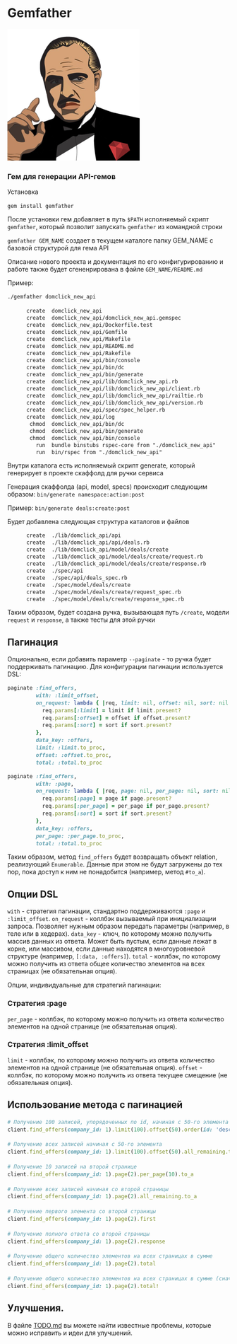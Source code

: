 # Gemfather

![Gemfather image](/docs/gemfather.png?raw=true)

### Гем для генерации API-гемов

Установка

`gem install gemfather`

После установки гем добавляет в путь `$PATH` исполняемый скрипт `gemfather`, который позволит запускать `gemfather` из командной строки   

`gemfather GEM_NAME` создает в текущем каталоге папку GEM_NAME c базовой структурой для гема API

Описание нового проекта и документация по его конфигурированию и работе также будет сгененрирована в файле `GEM_NAME/README.md`

Пример:
```
./gemfather domclick_new_api

      create  domclick_new_api
      create  domclick_new_api/domclick_new_api.gemspec
      create  domclick_new_api/Dockerfile.test
      create  domclick_new_api/Gemfile
      create  domclick_new_api/Makefile
      create  domclick_new_api/README.md
      create  domclick_new_api/Rakefile
      create  domclick_new_api/bin/console
      create  domclick_new_api/bin/dc
      create  domclick_new_api/bin/generate
      create  domclick_new_api/lib/domclick_new_api.rb
      create  domclick_new_api/lib/domclick_new_api/client.rb
      create  domclick_new_api/lib/domclick_new_api/railtie.rb
      create  domclick_new_api/lib/domclick_new_api/version.rb
      create  domclick_new_api/spec/spec_helper.rb
      create  domclick_new_api/log
       chmod  domclick_new_api/bin/dc
       chmod  domclick_new_api/bin/generate
       chmod  domclick_new_api/bin/console
         run  bundle binstubs rspec-core from "./domclick_new_api"
         run  bin/rspec from "./domclick_new_api"
```

Внутри каталога есть исполняемый скрипт generate, который генерирует в проекте скаффолд для ручки сервиса

Генерация скаффолда (api, model, specs) происходит следующим образом:
`bin/generate namespace:action:post` 

Пример: `bin/generate deals:create:post`

Будет добавлена следующая структура каталогов и файлов
```
      create  ./lib/domclick_api/api
      create  ./lib/domclick_api/api/deals.rb
      create  ./lib/domclick_api/model/deals/create
      create  ./lib/domclick_api/model/deals/create/request.rb
      create  ./lib/domclick_api/model/deals/create/response.rb
      create  ./spec/api
      create  ./spec/api/deals_spec.rb
      create  ./spec/model/deals/create
      create  ./spec/model/deals/create/request_spec.rb
      create  ./spec/model/deals/create/response_spec.rb
```
Таким образом, будет создана ручка, вызывающая путь `/create`, модели `request` и `response`, а также тесты для этой ручки

## Пагинация

Опционально, если добавить параметр `--paginate` - то ручка будет поддерживать пагинацию. Для конфигурации пагинации используется DSL:

```ruby
paginate :find_offers,
         with: :limit_offset,
         on_request: lambda { |req, limit: nil, offset: nil, sort: nil|
           req.params[:limit] = limit if limit.present?
           req.params[:offset] = offset if offset.present?
           req.params[:sort] = sort if sort.present?
         },
         data_key: :offers,
         limit: :limit.to_proc,
         offset: :offset.to_proc,
         total: :total.to_proc
```

```ruby
paginate :find_offers,
         with: :page,
         on_request: lambda { |req, page: nil, per_page: nil, sort: nil|
           req.params[:page] = page if page.present?
           req.params[:per_page] = per_page if per_page.present?
           req.params[:sort] = sort if sort.present?
         },
         data_key: :offers,
         per_page: :per_page.to_proc,
         total: :total.to_proc
```

Таким образом, метод `find_offers` будет возвращать объект relation, реализующий `Enumerable`.
Данные при этом не будут загружены до тех пор, пока доступ к ним не понадобится (например, метод `#to_a`).

## Опции DSL

`with` - стратегия пагинации, стандартно поддерживаются `:page` и `:limit_offset`.
`on_request` - коллбэк вызываемый при инициализации запроса. Позволяет нужным образом передать параметры (например, в теле или в хедерах).
`data_key` - ключ, по которому можно получить массив данных из ответа.
Может быть пустым, если данные лежат в корне, или массивом, если данные находятся в многоуровневой структуре (например, `[:data, :offers]`).
`total` - коллбэк, по которому можно получить из ответа общее количество элементов на всех страницах (не обязательная опция).

Опции, индивидуальные для стратегий пагинации:

### Стратегия :page

`per_page` - коллбэк, по которому можно получить из ответа количество элементов на одной странице (не обязательная опция).

### Стратегия :limit_offset

`limit` - коллбэк, по которому можно получить из ответа количество элементов на одной странице (не обязательная опция).
`offset` - коллбэк, по которому можно получить из ответа текущее смещение (не обязательная опция).

## Использование метода с пагинацией

```ruby
# Получение 100 записей, упорядоченных по id, начиная с 50-го элемента
client.find_offers(company_id: 1).limit(100).offset(50).order(id: 'desc').to_a

# Получение всех записей начиная с 50-го элемента
client.find_offers(company_id: 1).limit(100).offset(50).all_remaining.to_a

# Получение 10 записей на второй странице
client.find_offers(company_id: 1).page(2).per_page(10).to_a

# Получение всех записей начиная со второй страницы
client.find_offers(company_id: 1).page(2).all_remaining.to_a

# Получение первого элемента со второй страницы
client.find_offers(company_id: 1).page(2).first

# Получение полного ответа со второй страницы
client.find_offers(company_id: 1).page(2).response

# Получение общего количество элементов на всех страницах в сумме
client.find_offers(company_id: 1).page(2).total

# Получение общего количество элементов на всех страницах в сумме (сначала загрузит все страницы)
client.find_offers(company_id: 1).page(2).total!
```

## Улучшения.

В файле [TODO.md](/TODO.md) вы можете найти известные проблемы, которые можно исправить и идеи для улучшений.